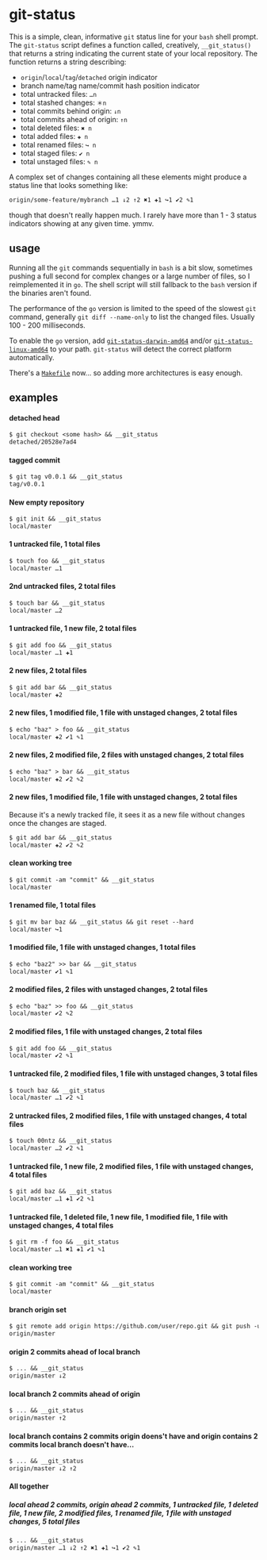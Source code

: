 # git-status

This is a simple, clean, informative `git` status line for your `bash` shell prompt. The `git-status` script defines a function called, creatively, `__git_status()` that returns a string indicating the current state of your local repository. The function returns a string describing:

* `origin`/`local`/`tag`/`detached` origin indicator
* branch name/tag name/commit hash position indicator
* total untracked files: `…n`
* total stashed changes: `＊n`
* total commits behind origin: `↓n`
* total commits ahead of origin: `↑n`
* total deleted files: `✖ n`
* total added files: `✚ n`
* total renamed files: `↪ n`
* total staged files: `✔ n`
* total unstaged files: `✎ n`
<!--* total number of files: `#n`-->

A complex set of changes containing all these elements might produce a status line that looks something like:

```txt
origin/some-feature/mybranch …1 ↓2 ↑2 ✖1 ✚1 ↪1 ✔2 ✎1
```

though that doesn't really happen much. I rarely have more than 1 - 3 status indicators showing at any given time. ymmv.

## usage

Running all the `git` commands sequentially in `bash` is a bit slow, sometimes pushing a full second for complex changes or a large number of files, so I reimplemented it in `go`. The shell script will still fallback to the `bash` version if the binaries aren't found.

The performance of the `go` version is limited to the speed of the slowest `git` command, generally `git diff --name-only` to list the changed files. Usually 100 - 200 milliseconds.

To enable the `go` version, add [`git-status-darwin-amd64`](https://github.com/mkenney/git-status/blob/go/bin/git-status-darwin-amd64) and/or [`git-status-linux-amd64`](https://github.com/mkenney/git-status/blob/go/bin/git-status-linux-amd64) to your path. `git-status` will detect the correct platform automatically.

There's a [`Makefile`](https://github.com/mkenney/git-status/blob/go/Makefile) now... so adding more architectures is easy enough.

## examples

#### detached head
```txt
$ git checkout <some hash> && __git_status
detached/20528e7ad4
```

#### tagged commit
```txt
$ git tag v0.0.1 && __git_status
tag/v0.0.1
```

#### New empty repository
```txt
$ git init && __git_status
local/master
```

#### 1 untracked file, 1 total files
```txt
$ touch foo && __git_status
local/master …1
```

#### 2nd untracked files, 2 total files
```txt
$ touch bar && __git_status
local/master …2
```

#### 1 untracked file, 1 new file, 2 total files
```txt
$ git add foo && __git_status
local/master …1 ✚1
```

#### 2 new files, 2 total files
```txt
$ git add bar && __git_status
local/master ✚2
```

#### 2 new files, 1 modified file, 1 file with unstaged changes, 2 total files
```txt
$ echo "baz" > foo && __git_status
local/master ✚2 ✔1 ✎1
```

#### 2 new files, 2 modified file, 2 files with unstaged changes, 2 total files
```txt
$ echo "baz" > bar && __git_status
local/master ✚2 ✔2 ✎2
```

#### 2 new files, 1 modified file, 1 file with unstaged changes, 2 total files

Because it's a newly tracked file, it sees it as a new file without changes once the changes are staged.

```txt
$ git add bar && __git_status
local/master ✚2 ✔2 ✎2
```

#### clean working tree
```txt
$ git commit -am "commit" && __git_status
local/master
```

#### 1 renamed file, 1 total files
```txt
$ git mv bar baz && __git_status && git reset --hard
local/master ↪1
```

#### 1 modified file, 1 file with unstaged changes, 1 total files
```txt
$ echo "baz2" >> bar && __git_status
local/master ✔1 ✎1
```

#### 2 modified files, 2 files with unstaged changes, 2 total files
```txt
$ echo "baz" >> foo && __git_status
local/master ✔2 ✎2
```

#### 2 modified files, 1 file with unstaged changes, 2 total files
```txt
$ git add foo && __git_status
local/master ✔2 ✎1
```

#### 1 untracked file, 2 modified files, 1 file with unstaged changes, 3 total files
```txt
$ touch baz && __git_status
local/master …1 ✔2 ✎1
```

#### 2 untracked files, 2 modified files, 1 file with unstaged changes, 4 total files
```txt
$ touch 00ntz && __git_status
local/master …2 ✔2 ✎1
```

#### 1 untracked file, 1 new file, 2 modified files, 1 file with unstaged changes, 4 total files
```txt
$ git add baz && __git_status
local/master …1 ✚1 ✔2 ✎1
```

#### 1 untracked file, 1 deleted file, 1 new file, 1 modified file, 1 file with unstaged changes, 4 total files
```txt
$ git rm -f foo && __git_status
local/master …1 ✖1 ✚1 ✔1 ✎1
```

#### clean working tree
```txt
$ git commit -am "commit" && __git_status
local/master
```

#### branch origin set
```txt
$ git remote add origin https://github.com/user/repo.git && git push -u origin master && __git_status
origin/master
```

#### origin 2 commits ahead of local branch
```txt
$ ... && __git_status
origin/master ↓2
```

#### local branch 2 commits ahead of origin
```txt
$ ... && __git_status
origin/master ↑2
```

#### local branch contains 2 commits origin doens't have and origin contains 2 commits local branch doesn't have...
```txt
$ ... && __git_status
origin/master ↓2 ↑2
```

#### All together
##### local ahead 2 commits, origin ahead 2 commits, 1 untracked file, 1 deleted file, 1 new file, 2 modified files, 1 renamed file, 1 file with unstaged changes, 5 total files
```txt
$ ... && __git_status
origin/master …1 ↓2 ↑2 ✖1 ✚1 ↪1 ✔2 ✎1
```
